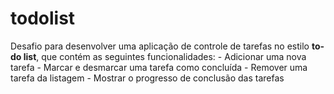 # todolist
Desafio para desenvolver uma aplicação de controle de tarefas no estilo **to-do list**, que contém as seguintes funcionalidades:  - Adicionar uma nova tarefa - Marcar e desmarcar uma tarefa como concluída - Remover uma tarefa da listagem - Mostrar o progresso de conclusão das tarefas
